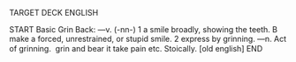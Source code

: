 TARGET DECK
ENGLISH

START
Basic
Grin
Back: —v. (-nn-) 1 a smile broadly, showing the teeth. B make a forced, unrestrained, or stupid smile. 2 express by grinning. —n. Act of grinning.  grin and bear it take pain etc. Stoically. [old english]
END
